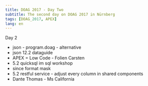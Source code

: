 ```yaml
---
title: DOAG 2017 - Day Two
subtitle: The second day on DOAG 2017 in Nürnberg
tags: [DOAG_2017, APEX]
lang: en
---
```


Day 2
- json - program.doag - alternative
- json 12.2 dataguide
- APEX = Low Code - Folien Carsten
- 5.2 quicksql im sql workshop
- since format mask
- 5.2 restful service - adjust every column in shared components
- Dante Thomas - Ms California